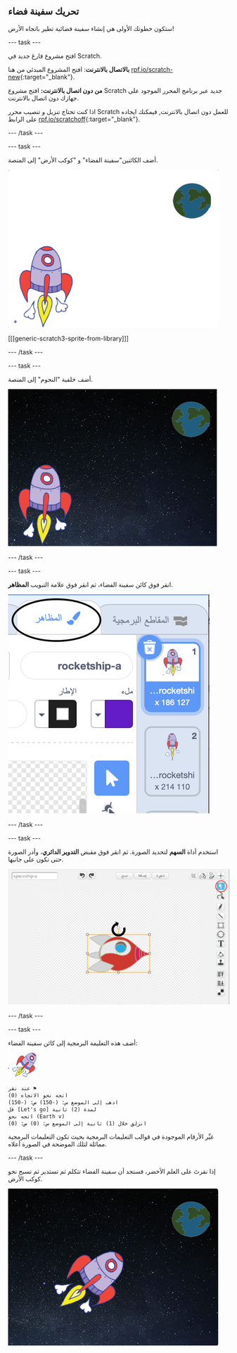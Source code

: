 ## تحريك سفينة فضاء

ستكون خطوتك الأولى هي إنشاء سفينة فضائية تطير باتجاه الأرض!

--- task ---

افتح مشروع فارغ جديد في Scratch.

**بالاتصال بالانترنت**: افتح المشروع المبدئي من هنا [rpf.io/scratch-new](http://rpf.io/scratchon){:target="_blank"}.

**من دون اتصال بالانترنت:** افتح مشروع Scratch جديد عبر برنامج المحرر الموجود على جهازك دون اتصال بالانترنت.

اذا كنت تحتاج تنزيل و تنصيب محرر Scratch للعمل دون اتصال بالانترنت, فيمكنك ايجاده على الرابط [rpf.io/scratchoff](http://rpf.io/scratchoff){:target="_blank"}.

--- /task ---

--- task ---

أضف الكائنين"سفينة الفضاء" و "كوكب الأرض" إلى المنصة.

![الكائنين سفينة الفضاء و كوكب الأرض](images/space-sprites.png)

[[[generic-scratch3-sprite-from-library]]]

--- /task ---

--- task ---

أضف خلفية "النجوم" إلى المنصة.

![خلفية الفضاء](images/space-backdrop.png)

--- /task ---

--- task ---

انقر فوق كائن سفينة الفضاء، ثم انقر فوق علامة التبويب **المظاهر**.

![مظهر الكائن](images/space-costume.png)

--- /task ---

--- task ---

استخدم أداة **السهم** لتحديد الصورة. ثم انقر فوق مقبض **التدوير الدائري**، وأدر الصورة حتى تكون على جانبها.

![تدوير المظهر](images/space-rotate.png)

--- /task ---

--- task ---

أضف هذه التعليمة البرمجية إلى كائن سفينة الفضاء:

![كائن سفينة الفضاء](images/sprite-spaceship.png)

```blocks3
عند نقر ⚑
اتجه نحو الاتجاه (0)
اذهب إلى الموضع س: (-150) ص: (-150)
قل [Let's go] لمدة (2) ثانية
اتجه نحو (Earth v)
انزلق خلال (1) ثانية إلى الموضع س: (0) ص: (0)
```

غيِّر الأرقام الموجودة في قوالب التعليمات البرمجية بحيث تكون التعليمات البرمجية مماثلة لتلك الموضحة في الصورة أعلاه.

--- /task ---

إذا نقرتَ على العلم الأخضر، فستجد أن سفينة الفضاء تتكلم ثم تستدير ثم تسبح نحو كوكب الأرض.

![اختبار تحرك سفينة الفضاء](images/space-animate-stage.png)